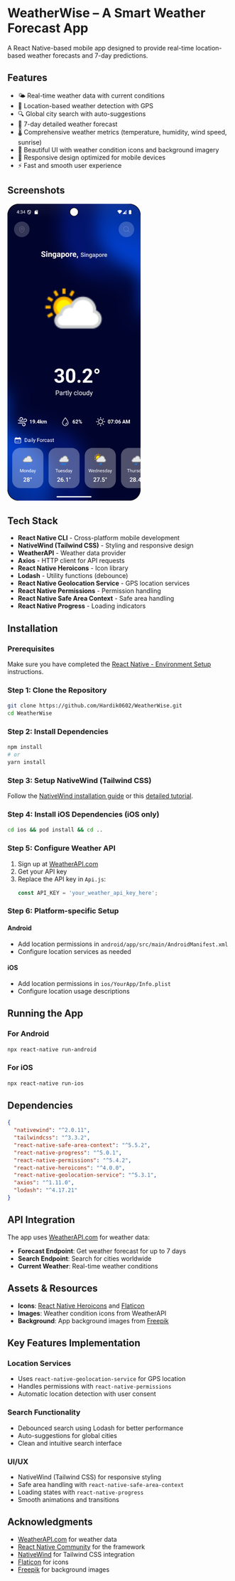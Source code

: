 # WeatherWise – A Smart Weather Forecast App

A React Native-based mobile app designed to provide real-time location-based weather forecasts and 7-day predictions.

## Features

- 🌤️ Real-time weather data with current conditions
- 📍 Location-based weather detection with GPS
- 🔍 Global city search with auto-suggestions
- 📅 7-day detailed weather forecast
- 🌡️ Comprehensive weather metrics (temperature, humidity, wind speed, sunrise)
- 🎨 Beautiful UI with weather condition icons and background imagery
- 📱 Responsive design optimized for mobile devices
- ⚡ Fast and smooth user experience

## Screenshots

<img src="src/images/app_screenshot.png" alt="Weather App UI" width="300"/>

## Tech Stack

- **React Native CLI** - Cross-platform mobile development
- **NativeWind (Tailwind CSS)** - Styling and responsive design
- **WeatherAPI** - Weather data provider
- **Axios** - HTTP client for API requests
- **React Native Heroicons** - Icon library
- **Lodash** - Utility functions (debounce)
- **React Native Geolocation Service** - GPS location services
- **React Native Permissions** - Permission handling
- **React Native Safe Area Context** - Safe area handling
- **React Native Progress** - Loading indicators

## Installation

### Prerequisites

Make sure you have completed the [React Native - Environment Setup](https://reactnative.dev/docs/getting-started-without-a-framework) instructions.

### Step 1: Clone the Repository

```bash
git clone https://github.com/Hardik0602/WeatherWise.git
cd WeatherWise
```

### Step 2: Install Dependencies

```bash
npm install
# or
yarn install
```

### Step 3: Setup NativeWind (Tailwind CSS)

Follow the [NativeWind installation guide](https://v2.nativewind.dev/getting-started/installation) or this [detailed tutorial](https://blog.logrocket.com/getting-started-nativewind-tailwind-react-native/).

### Step 4: Install iOS Dependencies (iOS only)

```bash
cd ios && pod install && cd ..
```

### Step 5: Configure Weather API

1. Sign up at [WeatherAPI.com](https://www.weatherapi.com/)
2. Get your API key
3. Replace the API key in `Api.js`:
   ```javascript
   const API_KEY = 'your_weather_api_key_here';
   ```

### Step 6: Platform-specific Setup

#### Android
- Add location permissions in `android/app/src/main/AndroidManifest.xml`
- Configure location services as needed

#### iOS
- Add location permissions in `ios/YourApp/Info.plist`
- Configure location usage descriptions

## Running the App

### For Android

```bash
npx react-native run-android
```

### For iOS

```bash
npx react-native run-ios
```

## Dependencies

```json
{
  "nativewind": "^2.0.11",
  "tailwindcss": "^3.3.2",
  "react-native-safe-area-context": "^5.5.2",
  "react-native-progress": "^5.0.1",
  "react-native-permissions": "^5.4.2",
  "react-native-heroicons": "^4.0.0",
  "react-native-geolocation-service": "^5.3.1",
  "axios": "^1.11.0",
  "lodash": "^4.17.21"
}
```

## API Integration

The app uses [WeatherAPI.com](https://www.weatherapi.com/) for weather data:

- **Forecast Endpoint**: Get weather forecast for up to 7 days
- **Search Endpoint**: Search for cities worldwide
- **Current Weather**: Real-time weather conditions

## Assets & Resources

- **Icons**: [React Native Heroicons](https://github.com/tailwindlabs/heroicons) and [Flaticon](https://www.flaticon.com/)
- **Images**: Weather condition icons from WeatherAPI
- **Background**: App background images from [Freepik](https://www.freepik.com/free-photos-vectors/app-background)

## Key Features Implementation

### Location Services
- Uses `react-native-geolocation-service` for GPS location
- Handles permissions with `react-native-permissions`
- Automatic location detection with user consent

### Search Functionality
- Debounced search using Lodash for better performance
- Auto-suggestions for global cities
- Clean and intuitive search interface

### UI/UX
- NativeWind (Tailwind CSS) for responsive styling
- Safe area handling with `react-native-safe-area-context`
- Loading states with `react-native-progress`
- Smooth animations and transitions

## Acknowledgments

- [WeatherAPI.com](https://www.weatherapi.com/) for weather data
- [React Native Community](https://reactnative.dev/) for the framework
- [NativeWind](https://v2.nativewind.dev/) for Tailwind CSS integration
- [Flaticon](https://www.flaticon.com/) for icons
- [Freepik](https://www.freepik.com/) for background images